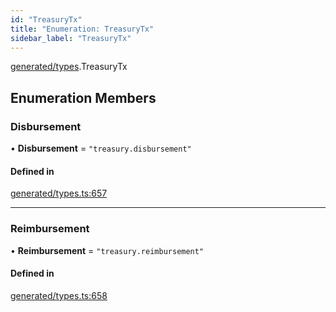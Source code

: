 ```yaml
---
id: "TreasuryTx"
title: "Enumeration: TreasuryTx"
sidebar_label: "TreasuryTx"
---
```


[generated/types](../../../../modules/Generated/Types/Types.md).TreasuryTx

## Enumeration Members

### Disbursement

• **Disbursement** = ``"treasury.disbursement"``

#### Defined in

[generated/types.ts:657](https://github.com/PolymeshAssociation/polymesh-sdk/blob/15be87e8/src/generated/types.ts#L657)

___

### Reimbursement

• **Reimbursement** = ``"treasury.reimbursement"``

#### Defined in

[generated/types.ts:658](https://github.com/PolymeshAssociation/polymesh-sdk/blob/15be87e8/src/generated/types.ts#L658)
